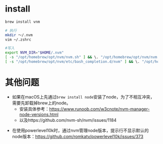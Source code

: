 # install

```bash
brew install vnm
```

```bash
# 执行
mkdir ～/.nvm
vim ~/.zshrc

#写入
export NVM_DIR="$HOME/.nvm"
[ -s "/opt/homebrew/opt/nvm/nvm.sh" ] && \. "/opt/homebrew/opt/nvm/nvm.sh"  # This loads nvm
[ -s "/opt/homebrew/opt/nvm/etc/bash_completion.d/nvm" ] && \. "/opt/homebrew/opt/nvm/etc/bash_completion.d/nvm"  # This loads nvm bash_completion
```

# 其他问题

- 如果在macOS上先通过`brew install node`安装了node，为了不相互冲突，需要先卸载掉brew上的node。 
  - 安装具体参考：https://www.runoob.com/w3cnote/nvm-manager-node-versions.html
  - 以及https://github.com/nvm-sh/nvm/issues/1184

* 在使用powerlevel10k时，通过nvm管理node版本，提示行不显示默认的node版本：https://github.com/romkatv/powerlevel10k/issues/373